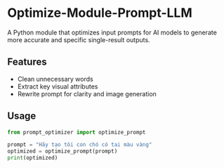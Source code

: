 # Optimize-Module-Prompt-LLM

A Python module that optimizes input prompts for AI models to generate more accurate and specific single-result outputs.

## Features
- Clean unnecessary words
- Extract key visual attributes
- Rewrite prompt for clarity and image generation

## Usage
```python
from prompt_optimizer import optimize_prompt

prompt = "Hãy tạo tôi con chó có tai màu vàng"
optimized = optimize_prompt(prompt)
print(optimized)
